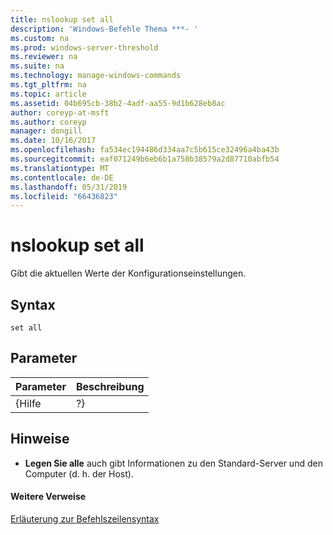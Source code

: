 ```yaml
---
title: nslookup set all
description: 'Windows-Befehle Thema ***- '
ms.custom: na
ms.prod: windows-server-threshold
ms.reviewer: na
ms.suite: na
ms.technology: manage-windows-commands
ms.tgt_pltfrm: na
ms.topic: article
ms.assetid: 04b695cb-38b2-4adf-aa55-9d1b628eb8ac
author: coreyp-at-msft
ms.author: coreyp
manager: dongill
ms.date: 10/16/2017
ms.openlocfilehash: fa534ec194486d334aa7c5b615ce32496a4ba43b
ms.sourcegitcommit: eaf071249b6eb6b1a758b38579a2d87710abfb54
ms.translationtype: MT
ms.contentlocale: de-DE
ms.lasthandoff: 05/31/2019
ms.locfileid: "66436823"
---
```

# <a name="nslookup-set-all"></a>nslookup set all



Gibt die aktuellen Werte der Konfigurationseinstellungen.

## <a name="syntax"></a>Syntax

```
set all 
```

## <a name="parameters"></a>Parameter

| Parameter | Beschreibung |
|-----------|-------------|
|   {Hilfe   |     ?}      |

## <a name="remarks"></a>Hinweise

-   **Legen Sie alle** auch gibt Informationen zu den Standard-Server und den Computer (d. h. der Host).

#### <a name="additional-references"></a>Weitere Verweise

[Erläuterung zur Befehlszeilensyntax](command-line-syntax-key.md)